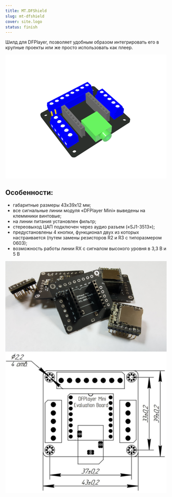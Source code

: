 ```yaml
---
title: MT.DFShield
slug: mt-dfshield
cover: site.logo
status: finish
---
```


Шилд для DFPlayer, позволяет удобным образом интегрировать его в крупные проекты или же просто использовать как плеер.

![Общий вид на рендере](dfshield.png)

## Особенности:
- габаритные размеры 43x39x12 мм;
- все сигнальные линии модуля «DFPlayer Mini» выведены на клеммники винтовые;
- на линии питания установлен фильтр;
- стереовыход ЦАП подключен через аудио разъем («SJ1-3513»);
- предустановлены 4 кнопки, функционал двух из которых настраивается (путем замены резисторов R2 и R3 с типоразмером 0603);
- возможность работы линии RX с сигналом высокого уровня в 3,3 В и 5 В

![Горочка MT.DFShield](dfshields.jpg)
![Габаритные и установочные размеры](dfdimensions.png)